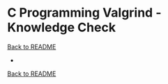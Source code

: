 # C Programming Valgrind - Knowledge Check

[Back to README](README.md)

- 

[Back to README](README.md)